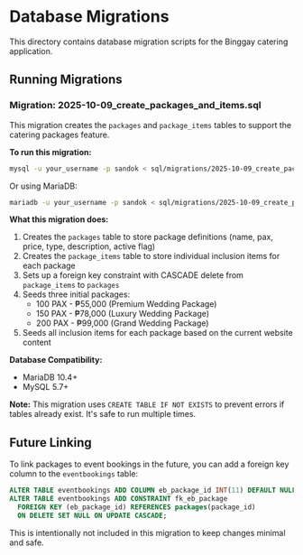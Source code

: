 # Database Migrations

This directory contains database migration scripts for the Binggay catering application.

## Running Migrations

### Migration: 2025-10-09_create_packages_and_items.sql

This migration creates the `packages` and `package_items` tables to support the catering packages feature.

**To run this migration:**

```bash
mysql -u your_username -p sandok < sql/migrations/2025-10-09_create_packages_and_items.sql
```

Or using MariaDB:

```bash
mariadb -u your_username -p sandok < sql/migrations/2025-10-09_create_packages_and_items.sql
```

**What this migration does:**

1. Creates the `packages` table to store package definitions (name, pax, price, type, description, active flag)
2. Creates the `package_items` table to store individual inclusion items for each package
3. Sets up a foreign key constraint with CASCADE delete from `package_items` to `packages`
4. Seeds three initial packages:
   - 100 PAX - ₱55,000 (Premium Wedding Package)
   - 150 PAX - ₱78,000 (Luxury Wedding Package)
   - 200 PAX - ₱99,000 (Grand Wedding Package)
5. Seeds all inclusion items for each package based on the current website content

**Database Compatibility:**
- MariaDB 10.4+
- MySQL 5.7+

**Note:** This migration uses `CREATE TABLE IF NOT EXISTS` to prevent errors if tables already exist. It's safe to run multiple times.

## Future Linking

To link packages to event bookings in the future, you can add a foreign key column to the `eventbookings` table:

```sql
ALTER TABLE eventbookings ADD COLUMN eb_package_id INT(11) DEFAULT NULL;
ALTER TABLE eventbookings ADD CONSTRAINT fk_eb_package 
  FOREIGN KEY (eb_package_id) REFERENCES packages(package_id) 
  ON DELETE SET NULL ON UPDATE CASCADE;
```

This is intentionally not included in this migration to keep changes minimal and safe.
